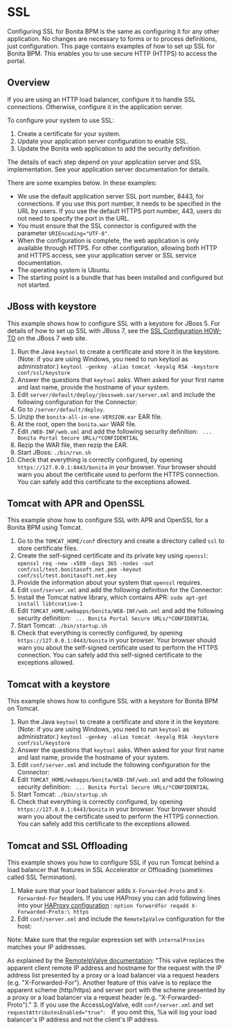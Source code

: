 # SSL

Configuring SSL for Bonita BPM is the same as configuring it for any other application. 
No changes are necessary to forms or to process definitions, just configuration. This page contains examples of how to set up SSL for Bonita BPM. This enables you to use secure HTTP (HTTPS) to access the portal.

## Overview

If you are using an HTTP load balancer, configure it to handle SSL connections. Otherwise, configure it in the application server. 

To configure your system to use SSL:

1. Create a certificate for your system.
2. Update your application server configuration to enable SSL.
3. Update the Bonita web application to add the security definition.

The details of each step depend on your application server and SSL implementation. See your application server documentation for details.

There are some examples below. In these examples:

* We use the default application server SSL port number, 8443, for connections. If you use this port number, it needs to be specified in the URL by users. 
If you use the default HTTPS port number, 443, users do not need to specify the port in the URL.
* You must ensure that the SSL connector is configured with the parameter `URIEncoding="UTF-8"`.
* When the configuration is complete, the web application is only available through HTTPS. For other configuration, allowing both HTTP and HTTPS access, see your application server or SSL service documentation. 
* The operating system is Ubuntu.
* The starting point is a bundle that has been installed and configured but not started.

## JBoss with keystore

This example shows how to configure SSL with a keystore for JBoss 5\. 
For details of how to set up SSL with JBoss 7, see the [SSL Configuration HOW-TO](http://docs.jboss.org/jbossweb/7.0.x/ssl-howto.html) on the JBoss 7 web site.

1. Run the Java `keytool` to create a certificate and store it in the keystore. 
(Note: if you are using Windows, you need to run keytool as administrator.)
`
keytool -genkey -alias tomcat -keyalg RSA -keystore conf/ssl/keystore
`
2. Answer the questions that `keytool` asks. When asked for your first name and last name, provide the hostname of your system. 
3. Edit `server/default/deploy/jbossweb.sar/server.xml` and include the following configuration for the Connector:
`
`
4. Go to `/server/default/deploy`.
5. Unzip the `bonita-all-in-one-`_`VERSION`_`.ear` EAR file.
6. At the root, open the `bonita.war` WAR file.
7. Edit `/WEB-INF/web.xml` and add the following security definition:
`
...
   Bonita Portal Secure URLs/*CONFIDENTIAL`
8. Rezip the WAR file, then rezip the EAR.
9. Start JBoss:
`
./bin/run.sh
`
10. Check that everything is correctly configured, by opening `https://127.0.0.1:8443/bonita` in your browser. Your browser should warn you about the certificate used to perform the HTTPS connection. You can safely add this certificate to the exceptions allowed.

## Tomcat with APR and OpenSSL

This example show how to configure SSL with APR and OpenSSL for a Bonita BPM using Tomcat.

1. Go to the `TOMCAT_HOME/conf` directory and create a directory called `ssl` to store certificate files.
2. Create the self-signed certificate and its private key using `openssl`:
`
openssl req -new -x509 -days 365 -nodes -out conf/ssl/test.bonitasoft.net.pem -keyout conf/ssl/test.bonitasoft.net.key
`
3. Provide the information about your system that `openssl` requires.
4. Edit `conf/server.xml` and add the following definition for the Connector:
`
`
5. Install the Tomcat native library, which contains APR:
`
sudo apt-get install libtcnative-1
`
6. Edit `TOMCAT_HOME/webapps/bonita/WEB-INF/web.xml` and add the following security definition:
`
...
   Bonita Portal Secure URLs/*CONFIDENTIAL`
7. Start Tomcat:
`
./bin/startup.sh
`
8. Check that everything is correctly configured, by opening `https://127.0.0.1:8443/bonita` in your browser. Your browser should warn you about the self-signed certificate used to perform the HTTPS connection. You can safely add this self-signed certificate to the exceptions allowed.

## Tomcat with a keystore

This example shows how to configure SSL with a keystore for Bonita BPM on Tomcat.

1. Run the Java `keytool` to create a certificate and store it in the keystore. 
(Note: if you are using Windows, you need to run `keytool` as administrator.)
`
keytool -genkey -alias tomcat -keyalg RSA -keystore conf/ssl/keystore
`
2. Answer the questions that `keytool` asks. When asked for your first name and last name, provide the hostname of your system. 
3. Edit `conf/server.xml` and include the following configuration for the Connector:
`
`
4. Edit `TOMCAT_HOME/webapps/bonita/WEB-INF/web.xml` and add the following security definition:
`
...
   Bonita Portal Secure URLs/*CONFIDENTIAL`
5. Start Tomcat:
`
./bin/startup.sh
`
6. Check that everything is correctly configured, by opening `https://127.0.0.1:8443/bonita` in your browser. Your browser should warn you about the certificate used to perform the HTTPS connection. You can safely add this certificate to the exceptions allowed.

## Tomcat and SSL Offloading

This example shows you how to configure SSL if you run Tomcat behind a load balancer that features in SSL Accelerator or Offloading (sometimes called SSL Termination).

1. Make sure that your load balancer adds `X-Forwarded-Proto` and `X-Forwarded-For` headers. 
If you use HAProxy you can add following lines into your [HAProxy configuration](http://www.haproxy.org/download/1.5/doc/configuration.txt) :
`
option forwardfor
reqadd X-Forwarded-Proto:\ https
`
2. Edit `conf/server.xml` and include the `RemoteIpValve` configuration for the host:
`
`

Note: Make sure that the regular expression set with `internalProxies` matches your IP addresses.

As explained by the [RemoteIpValve documentation](https://tomcat.apache.org/tomcat-7.0-doc/api/org/apache/catalina/valves/RemoteIpValve.html): 
"This valve replaces the apparent client remote IP address and hostname for the request with the IP address list presented by a proxy or a load balancer via a request headers (e.g. "X-Forwarded-For"). 
Another feature of this valve is to replace the apparent scheme (http/https) and server port with the scheme presented by a proxy or a load balancer via a request header (e.g. "X-Forwarded-Proto")."
3. If you use the AccessLogValve, edit `conf/server.xml` and set `requestAttributesEnabled="true"`:
`
`
If you omit this, %a will log your load balancer's IP address and not the client's IP address.